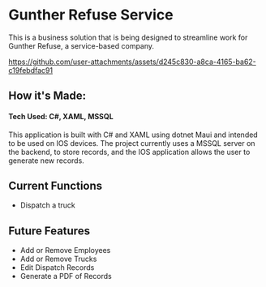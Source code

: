 # Gunther Refuse Service
This is a business solution that is being designed to streamline work for Gunther Refuse, a service-based company.

https://github.com/user-attachments/assets/d245c830-a8ca-4165-ba62-c19febdfac91

## How it's Made:
#### Tech Used: C#, XAML, MSSQL
This application is built with C# and XAML using dotnet Maui and intended to be used on IOS devices. The project currently uses a MSSQL server on the backend, to store records, and the IOS application allows the user to generate new records.

## Current Functions
* Dispatch a truck

## Future Features
* Add or Remove Employees
* Add or Remove Trucks
* Edit Dispatch Records
* Generate a PDF of Records
